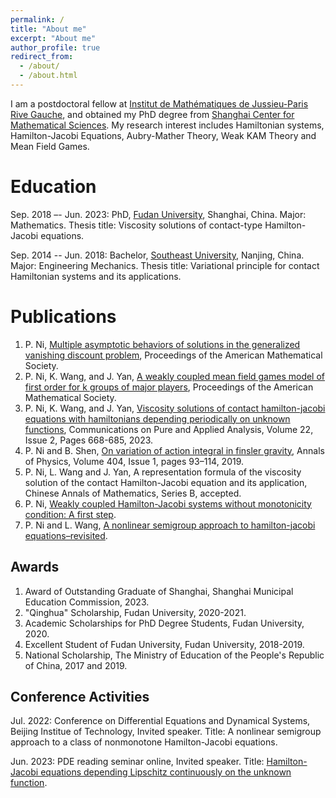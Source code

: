 ```yaml
---
permalink: /
title: "About me"
excerpt: "About me"
author_profile: true
redirect_from: 
  - /about/
  - /about.html
---
```


I am a postdoctoral fellow at [Institut de Mathématiques de Jussieu-Paris Rive Gauche](https://www.imj-prg.fr/), and obtained my PhD degree from [Shanghai Center for Mathematical Sciences](https://scms.fudan.edu.cn/). My research interest includes Hamiltonian systems, Hamilton-Jacobi Equations, Aubry-Mather Theory, Weak KAM Theory and Mean Field Games.

Education
======
Sep. 2018 –- Jun. 2023: PhD, [Fudan University](https://www.fudan.edu.cn/), Shanghai, China. Major: Mathematics. Thesis title: Viscosity solutions of contact-type Hamilton-Jacobi equations.

Sep. 2014 -- Jun. 2018: Bachelor, [Southeast University](https://www.seu.edu.cn/), Nanjing, China. Major: Engineering Mechanics. Thesis title: Variational principle for contact Hamiltonian systems and its applications.

Publications
======
1. P. Ni, [Multiple asymptotic behaviors of solutions in the generalized vanishing discount problem](https://doi.org/10.1090/proc/16420), Proceedings of the American Mathematical Society.
2. P. Ni, K. Wang, and J. Yan, [A weakly coupled mean field games model of first order for k groups of major players](https://doi.org/10.1090/proc/16342), Proceedings of the American Mathematical Society.
3. P. Ni, K. Wang, and J. Yan, [Viscosity solutions of contact hamilton-jacobi equations with hamiltonians
depending periodically on unknown functions](https://www.aimsciences.org//article/doi/10.3934/cpaa.2023005), Communications on Pure and Applied Analysis, Volume 22, Issue 2, Pages 668-685, 2023.
4. P. Ni and B. Shen, [On variation of action integral in finsler gravity](https://www.sciencedirect.com/science/article/abs/pii/S0003491619300430), Annals of Physics, Volume 404, Issue 1,
pages 93–114, 2019.
5. P. Ni, L. Wang and J. Yan, A representation formula of the viscosity solution of the contact Hamilton-Jacobi equation and its application, Chinese Annals of Mathematics, Series B, accepted.
6. P. Ni, [Weakly coupled Hamilton-Jacobi systems without monotonicity condition: A first step](https://arxiv.org/abs/2112.04885).
7. P. Ni and L. Wang, [A nonlinear semigroup approach to hamilton-jacobi equations–revisited](https://arxiv.org/abs/2202.11315).

Awards
------
1. Award of Outstanding Graduate of Shanghai, Shanghai Municipal Education Commission, 2023.
2. "Qinghua" Scholarship, Fudan University, 2020-2021.
3. Academic Scholarships for PhD Degree Students, Fudan University, 2020.
4. Excellent Student of Fudan University, Fudan University, 2018-2019.
5. National Scholarship, The Ministry of Education of the People's Republic of China, 2017 and 2019.
 

Conference Activities
------
Jul. 2022: Conference on Differential Equations and Dynamical Systems, Beijing Institue of Technology, Invited speaker. Title: A nonlinear semigroup approach to a class of nonmonotone Hamilton-Jacobi equations.

Jun. 2023: PDE reading seminar online, Invited speaker. Title: [Hamilton-Jacobi equations depending Lipschitz continuously on the unknown function](https://www.youtube.com/watch?v=bGkbiBCq85U).
